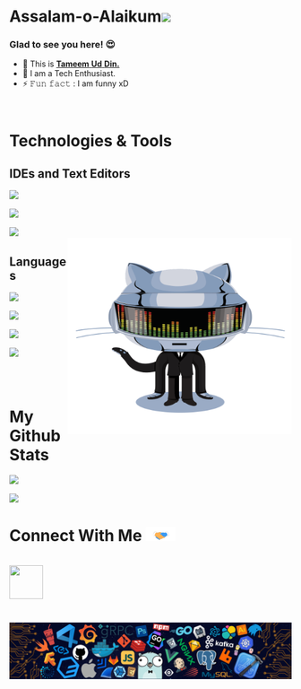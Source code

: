 # Assalam-o-Alaikum<img src="https://raw.githubusercontent.com/MartinHeinz/MartinHeinz/master/wave.gif" width="30px">


### **Glad to see you here! 😍** <br>
- 🔭 This is [**Tameem** **Ud** **Din.**](https://github.com/tameem-623)
-  🌱 I am a Tech Enthusiast. 
- ⚡ 𝙵𝚞𝚗 𝚏𝚊𝚌𝚝 : I am funny xD
<br>
  
# Technologies & Tools
## <b>IDEs and Text Editors
![](https://img.shields.io/badge/Editor-VS%20Code-blue?style=plastic&logo=appveyor)

![](https://img.shields.io/badge/Editor-CodeBlocks-blue?style=plastic&logo=appveyor)

![](https://img.shields.io/badge/Editor-Android%20Studio-blue?style=plastic&logo=appveyor)
<br/>
<a target="_blank"><img align="right" height="350" width="400" alt="𝙶𝙸𝙵" src="https://github.com/Tameem-623/Tameem-623/blob/main/GIF/github.gif"></a> 
## <b>Languages
![](https://img.shields.io/badge/Language-C%20++-blue?style=plastic&logo=cplusplus)

![](https://img.shields.io/badge/Language-HTML-blue?style=plastic&logo=html5)

![](https://img.shields.io/badge/Language-CSS-blue?style=plastic&logo=appveyor)

![](https://img.shields.io/badge/Language-Java%20Script-blue?style=plastic&logo=appveyor)

<br><br>

# My Github Stats
![](https://github-readme-stats.vercel.app/api?username=tameem-623&show_icons=true&theme=tokyonight)

![](https://komarev.com/ghpvc/?username=Tameem-623&color=blue&label=Profile+Views)

<h1> Connect With Me
  <a target="_blank">
    <img src="https://github.com/Tameem-623/Tameem-623/blob/main/GIF/Handshake.gif" height="25px" style="max-width:100%;">
  </a>
</h1>
<p>
  <br>
  <a href="https://www.linkedin.com/in/tameem623/" target="_blank">
    <code><img height="60" width="60" src="https://github.com/Tameem-623/Tameem-623/SVG/linkedin.svg"/></code>
  </a>
</p>

#

![footer](https://github.com/Tameem-623/Tameem-623/blob/main/PNG/footer.png)
